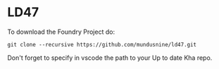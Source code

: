 # LD47

To download the Foundry Project do:

`git clone --recursive https://github.com/mundusnine/ld47.git`

Don't forget to specify in vscode the path to your Up to date Kha repo.
